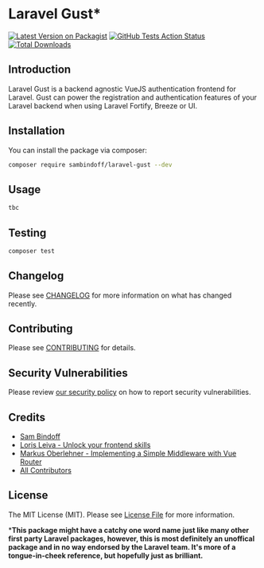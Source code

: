 # Laravel Gust*

[![Latest Version on Packagist](https://img.shields.io/packagist/v/sambindoff/laravel-gust.svg?style=flat-square)](https://packagist.org/packages/sambindoff/laravel-gust)
[![GitHub Tests Action Status](https://img.shields.io/github/workflow/status/sambindoff/laravel-gust/Tests?label=tests)](https://github.com/sambindoff/laravel-gust/actions?query=workflow%3ATests+branch%3Amain)
[![Total Downloads](https://img.shields.io/packagist/dt/sambindoff/laravel-gust.svg?style=flat-square)](https://packagist.org/packages/sambindoff/laravel-gust)

## Introduction

Laravel Gust is a backend agnostic VueJS authentication frontend for Laravel. Gust can power the registration and authentication features of your Laravel backend when using Laravel Fortify, Breeze or UI.

## Installation

You can install the package via composer:

```bash
composer require sambindoff/laravel-gust --dev
```

## Usage

``` php
tbc
```

## Testing

``` bash
composer test
```

## Changelog

Please see [CHANGELOG](CHANGELOG.md) for more information on what has changed recently.

## Contributing

Please see [CONTRIBUTING](.github/CONTRIBUTING.md) for details.

## Security Vulnerabilities

Please review [our security policy](../../security/policy) on how to report security vulnerabilities.

## Credits

- [Sam Bindoff](https://github.com/sambindoff)
- [Loris Leiva - Unlock your frontend skills](https://lorisleiva.com/unlock-your-frontend-skills/)
- [Markus Oberlehner - Implementing a Simple Middleware with Vue Router](https://markus.oberlehner.net/blog/implementing-a-simple-middleware-with-vue-router/)
- [All Contributors](../../contributors)

## License

The MIT License (MIT). Please see [License File](LICENSE.md) for more information.

***This package might have a catchy one word name just like many other first party Laravel packages, however, this is most definitely an unoffical package and in no way endorsed by the Laravel team. It's more of a tongue-in-cheek reference, but hopefully just as brilliant.**
